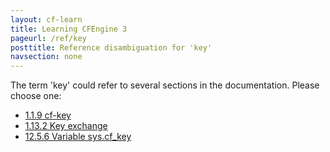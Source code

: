 ```yaml
---
layout: cf-learn
title: Learning CFEngine 3
pageurl: /ref/key
posttitle: Reference disambiguation for 'key'
navsection: none
---
```


The term 'key' could refer to several sections in the documentation. Please choose one:

- [1.1.9 cf-key](https://cfengine.com/manuals/cf3-Reference#cf-key)
- [1.13.2 Key exchange](https://cfengine.com/manuals/cf3-Reference#Key-exchange)
- [12.5.6 Variable sys.cf_key](https://cfengine.com/manuals/cf3-Reference#Variable-sys.cf_key)
